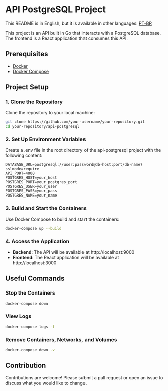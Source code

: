 # API PostgreSQL Project

This README is in English, but it is available in other languages: [PT-BR](docs/readmePTBR.md)

This project is an API built in Go that interacts with a PostgreSQL database. The frontend is a React application that consumes this API.

## Prerequisites

- [Docker](https://www.docker.com/)
- [Docker Compose](https://docs.docker.com/compose/)

## Project Setup

### 1. Clone the Repository

Clone the repository to your local machine:

```bash
git clone https://github.com/your-username/your-repository.git
cd your-repository/api-postgresql
```

### 2. Set Up Environment Variables

Create a .env file in the root directory of the api-postgresql project with the following content:

```env
DATABASE_URL=postgresql://user:password@db-host:port/db-name?sslmode=require
API_PORT=4000
POSTGRES_HOST=your_host
POSTGRES_PORT=your_postgres_port
POSTGRES_USER=your_user
POSTGRES_PASS=your_pass
POSTGRES_NAME=your_name
```

### 3. Build and Start the Containers

Use Docker Compose to build and start the containers:

```bash
docker-compose up --build
```

### 4. Access the Application

- **Backend**: The API will be available at http://localhost:9000
- **Frontend**: The React application will be available at http://localhost:3000

## Useful Commands

### Stop the Containers

```bash
docker-compose down
```

### View Logs

```bash
docker-compose logs -f
```

### Remove Containers, Networks, and Volumes

```bash
docker-compose down -v
```

## Contribution

Contributions are welcome! Please submit a pull request or open an issue to discuss what you would like to change.